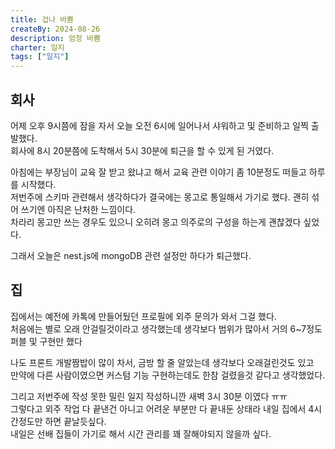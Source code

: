 ```yaml
---
title: 겁나 바쁨
createBy: 2024-08-26
description: 엄청 바쁨
charter: 일지
tags: ["일지"]
---
```


## 회사

어제 오후 9시쯤에 잠을 자서 오늘 오전 6시에 일어나서 샤워하고 및 준비하고 일찍 출발했다.  
회사에 8시 20분쯤에 도착해서 5시 30분에 퇴근을 할 수 있게 된 거였다.

아침에는 부장님이 교육 잘 받고 왔냐고 해서 교육 관련 이야기 좀 10분정도 떠들고 하루를 시작했다.  
저번주에 스키마 관련해서 생각하다가 결국에는 몽고로 통일해서 가기로 했다. 괜히 섞어 쓰기엔 아직은 난처한 느낌이다.  
차라리 몽고만 쓰는 경우도 있으니 오히려 몽고 의주로의 구성을 하는게 괜찮겠다 싶었다.

그래서 오늘은 nest.js에 mongoDB 관련 설정만 하다가 퇴근했다.

## 집

집에서는 예전에 카톡에 만들어뒀던 프로필에 외주 문의가 와서 그걸 했다.  
처음에는 별로 오래 안걸릴것이라고 생각했는데 생각보다 범위가 많아서 거의 6~7정도 퍼블 및 구현만 했다

나도 프론트 개발짬밥이 많이 차서, 금방 할 줄 알았는데 생각보다 오래걸린것도 있고  
만약에 다른 사람이였으면 커스텀 기능 구현하는데도 한참 걸렸을것 같다고 생각했었다.

그리고 저번주에 작성 못한 밀린 일지 작성하니깐 새벽 3시 30분 이였다 ㅠㅠ  
그렇다고 외주 작업 다 끝낸건 아니고 어려운 부분만 다 끝내둔 상태라 내일 집에서 4시간정도만 하면 끝날듯싶다.  
내일은 선배 집들이 가기로 해서 시간 관리를 꽤 잘해야되지 않을까 싶다.

